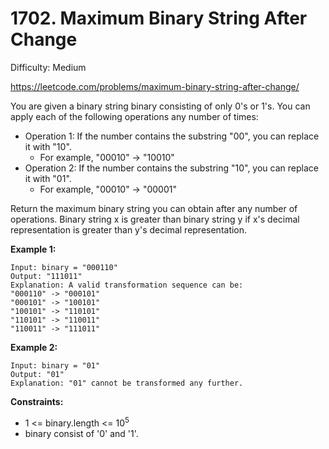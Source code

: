 # 1702. Maximum Binary String After Change

Difficulty: Medium

https://leetcode.com/problems/maximum-binary-string-after-change/

You are given a binary string binary consisting of only 0's or 1's. You can apply each of the following operations any number of times:

* Operation 1: If the number contains the substring "00", you can replace it with "10".
    * For example, "00010" -> "10010"
* Operation 2: If the number contains the substring "10", you can replace it with "01".
    * For example, "00010" -> "00001"

Return the maximum binary string you can obtain after any number of operations. Binary string x is greater than binary string y if x's decimal representation is greater than y's decimal representation.

**Example 1:**
```
Input: binary = "000110"
Output: "111011"
Explanation: A valid transformation sequence can be:
"000110" -> "000101" 
"000101" -> "100101" 
"100101" -> "110101" 
"110101" -> "110011" 
"110011" -> "111011"
```

**Example 2:**
```
Input: binary = "01"
Output: "01"
Explanation: "01" cannot be transformed any further.
```

**Constraints:**

* 1 <= binary.length <= 10<sup>5</sup>
* binary consist of '0' and '1'.
